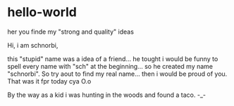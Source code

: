 # hello-world
her you finde my "strong and quality" ideas

Hi, i am schnorbi,

this "stupid" name was a idea of a friend... he tought i would be funny to spell every name with "sch" at the beginning... so he created my name "schnorbi".
So try aout to find my real name... then i would be proud of you.
That was it fpr today cya O.o

By the way as a kid i was hunting in the woods and found a taco. -_-
